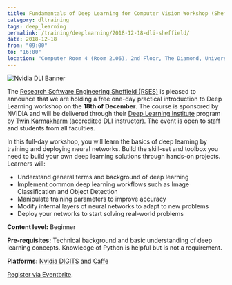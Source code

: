 ```yaml
---
title: Fundamentals of Deep Learning for Computer Vision Workshop (Sheffield)
category: dltraining
tags: deep_learning
permalink: /training/deeplearning/2018-12-18-dli-sheffield/
date: 2018-12-18
from: "09:00"
to: "16:00"
location: "Computer Room 4 (Room 2.06), 2nd Floor, The Diamond, University of Sheffield"
---
```


![Nvidia DLI Banner](/assets/images/DLI-email-header-motif-640x150.jpg)

The [Research Software Engineering Sheffield (RSES)](/) is pleased to announce that we are holding a free one-day practical introduction to Deep Learning workshop on the **18th of December**. The course is sponsored by NVIDIA and will be delivered through their [Deep Learning Institute](https://www.nvidia.com/en-us/deep-learning-ai/education/) program by [Twin Karmakharm](/contact/twin-karmakharm) (accredited DLI instructor). The event is open to staff and students from all faculties.

In this full-day workshop, you will learn the basics of deep learning by training and deploying neural networks. Build the skill-set and toolbox you need to build your own deep learning solutions through hands-on projects. Learners will:

* Understand general terms and background of deep learning
* Implement common deep learning workflows such as Image Classification and Object Detection
* Manipulate training parameters to improve accuracy
* Modify internal layers of neural networks to adapt to new problems
* Deploy your networks to start solving real-world problems

**Content level:** Beginner

**Pre-requisites:** Technical background and basic understanding of deep learning concepts. Knowledge of Python is helpful but is not a requirement.

**Platforms:** [Nvidia DIGITS](https://developer.nvidia.com/digits) and [Caffe](http://caffe.berkeleyvision.org/)

[Register via Eventbrite](https://eventbrite.co.uk/e/52664367541).
